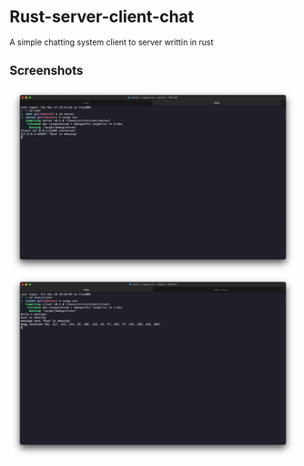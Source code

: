 # Rust-server-client-chat

A simple chatting system client to server writtin in rust

## Screenshots

![Server](/screenshots/server.png)
![Client](/screenshots/client.png)
